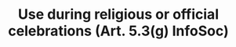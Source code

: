 ---
title: "Use during religious or official celebrations (Art. 5.3(g) InfoSoc)"
short: "info53g"
draft: "false"
summary: "This (optional) exception or limitation allows reproduction, communication to the public or making available to the public - by any user, of works or other subject matter, during religious celebrations or official celebrations organised by a public authority."
more: ""
linklaw: ""
---